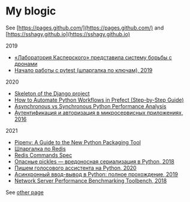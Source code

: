 # My blogic

See [https://pages.github.com/](https://pages.github.com/) and [https://sshagy.github.io](https://sshagy.github.io)

2019
- [«Лаборатория Касперского» представила систему борьбы с дронами](https://hightech.fm/2019/10/22/kas-lab-dron)
- [Начало работы с pytest (шпаргалка по ключам), 2019](https://habr.com/ru/post/448782/)

2020
- [Skeleton of the Django project](https://github.com/ShudelEV/django_project_skeleton/blob/master/entrypoint.sh)
- [How to Automate Python Workflows in Prefect (Step-by-Step Guide)](https://lejimmy.com/how-to-automate-python-workflows-in-prefect-step-by-step-guide/)
- [Asynchronous vs Synchronous Python Performance Analysis](https://stackabuse.com/asynchronous-vs-synchronous-python-performance-analysis/)
- [Аутентификация и авторизация в микросервисных приложениях, 2016](https://habr.com/ru/company/dataart/blog/311376/)

2021
- [Pipenv: A Guide to the New Python Packaging Tool](https://realpython.com/pipenv-guide/)
- [Шпаргалка по Redis](https://habr.com/ru/post/204354/)
- [Redis Commands Spec](https://redis.io/commands#generic)
- [Опасные pickles — вредоносная сериализация в Python, 2018](https://habr.com/ru/company/otus/blog/353480/)
- [Пишем голосового ассистента на Python, 2020](https://habr.com/ru/post/529590/)
- [Асинхронный ввод-вывод в Python: полное прохождение, 2019](https://vk.com/@realpythonru-async-io)
- [Network Server Performance Benchmarking Toolbench, 2018](https://github.com/MagicStack/vmbench/tree/master/servers)


See [other page](other.md)
